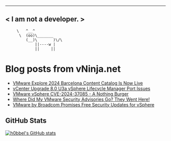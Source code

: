 
 ----------------------
< I am not a developer. >
 ----------------------
         \   ^__^ 
          \  (oo)\_______
             (__)\       )\/\
                 ||----w |
                 ||     ||
    

# Blog posts from vNinja.net
<!-- BLOG-POST-LIST:START -->
- [VMware Explore 2024 Barcelona Content Catalog Is Now Live](https://vninja.net/2024/07/31/vmware-explore-2024-barcelona-content-catalog-is-live/)
- [vCenter Upgrade 8.0 U3a vSphere Lifecycle Manager Port Issues](https://vninja.net/2024/07/30/vcenter-upgrade-8.0u3a-vsphere-lifecycle-manager-port-issues/)
- [VMware vSphere CVE-2024-37085 - A Nothing Burger](https://vninja.net/2024/07/29/vmware-vsphere-cve-2024-37085/)
- [Where Did My VMware Security Advisories Go? They Went Here!](https://vninja.net/2024/05/13/where-did-my-vmware-security-advisories-go-here/)
- [VMware by Broadcom Promises Free Security Updates for vSphere](https://vninja.net/2024/04/16/vmware-by-broadcom-promises-security-updates/)
<!-- BLOG-POST-LIST:END -->

## GitHub Stats
[![h0bbel's GitHub stats](https://github-readme-stats.vercel.app/api?username=h0bbel&count_private=true&show_icons=true&theme=dark)](https://github.com/anuraghazra/github-readme-stats)
